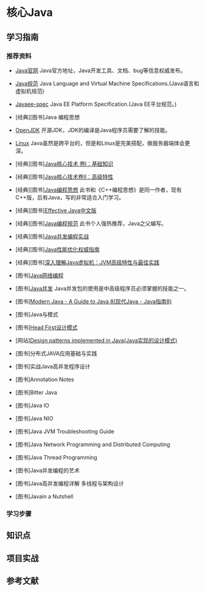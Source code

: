 # 核心Java

## 学习指南

### 推荐资料

* [Java官网](http://java.oracle.com) Java官方地址，Java开发工具、文档、bug等信息权威发布。
* [Java规范](https://docs.oracle.com/javase/specs) Java Language and Virtual Machine Specifications.(Java语言和虚拟机规范)
* [Javaee-spec](https://javaee.github.io/javaee-spec) Java EE Platform Specification.(Java EE平台规范。)
* [经典][图书]Java 编程思想
* [OpenJDK](http://openjdk.java.net) 开源JDK，JDK的编译是Java程序员需要了解的技能。
* [Linux](https://www.linux.org/) Java虽然是跨平台的，但是和Linux是完美搭配，做服务器端体会更深。
* [经典][图书][Java核心技术 卷I：基础知识](http://product.dangdang.com/24035306.html)
* [经典][图书][Java核心技术卷II：高级特性](http://product.dangdang.com/25171892.html)
* [经典][图书][Java编程思想](http://product.dangdang.com/9317290.html) 此书和《C++编程思想》是同一作者，现有C++版，后有Java，写的非常适合入门学习。
* [经典][图书][Effective Java中文版](http://product.dangdang.com/20459091.html)
* [经典][图书][Java编程规范](http://product.dangdang.com/9187067.html) 此书个人强热推荐，Java之父编写。
* [经典][图书][Java并发编程实战](http://product.dangdang.com/22606835.html)
* [经典][图书][Java性能优化权威指南](http://product.dangdang.com/23421069.html)
* [经典][图书][深入理解Java虚拟机：JVM高级特性与最佳实践](http://product.dangdang.com/23259731.html)
* [图书][Java网络编程](http://product.dangdang.com/23560594.html)

* [图书][Java并发](https://github.com/xianglesong/learning-javas/blob/master/basic/Java并发.md) Java并发包的使用是中高级程序员必须掌握的技能之一。
* [图书][Modern Java - A Guide to Java 8(现代Java - Java指南8)](https://github.com/winterbe/java8-tutorial)
* [图书]Java与模式
* [图书][Head First设计模式](http://product.dangdang.com/20021171.html)
* [网站][Design patterns implemented in Java(Java实现的设计模式)](https://github.com/iluwatar/java-design-patterns)
* [图书]分布式JAVA应用基础与实践
* [图书]实战Java高并发程序设计
* [图书]Annotation Notes
* [图书]Bitter Java
* [图书]Java IO
* [图书]Java NIO
* [图书]Java JVM Troubleshooting Guide
* [图书]Java Network Programming and Distributed Computing
* [图书]Java Thread Programming
* [图书]Java并发编程的艺术
* [图书]Java高并发编程详解 多线程与架构设计
* [图书]Javain a Nutshell

### 学习步骤

## 知识点

## 项目实战

## 参考文献
